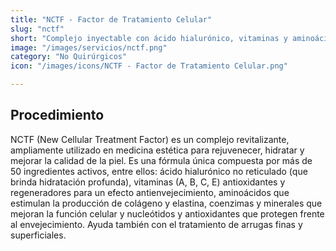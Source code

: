 ```yaml
---
title: "NCTF - Factor de Tratamiento Celular"
slug: "nctf"
short: "Complejo inyectable con ácido hialurónico, vitaminas y aminoácidos para rejuvenecer, hidratar y mejorar la calidad de la piel."
image: "/images/servicios/nctf.png"
category: "No Quirúrgicos"
icon: "/images/icons/NCTF - Factor de Tratamiento Celular.png"

---
```

## Procedimiento
NCTF (New Cellular Treatment Factor) es un complejo revitalizante, ampliamente utilizado en medicina estética para rejuvenecer, hidratar y mejorar la calidad de la piel. Es una fórmula única compuesta por más de 50 ingredientes activos, entre ellos: ácido hialurónico no reticulado (que brinda hidratación profunda), vitaminas (A, B, C, E) antioxidantes y regeneradores para un efecto antienvejecimiento, aminoácidos que estimulan la producción de colágeno y elastina, coenzimas y minerales que mejoran la función celular y nucleótidos y antioxidantes que protegen frente al envejecimiento. Ayuda también con el tratamiento de arrugas finas y superficiales.